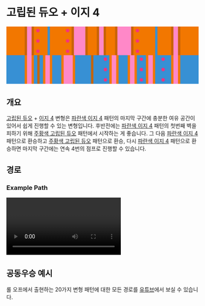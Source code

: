 # 고립된 듀오 + 이지 4

![고립된 듀오 + 이지 4](../images/variations/isolated-duo-easy-4.jpg)

## 개요

[고립된 듀오](../rolls/isolated-duo.md#주황색-패턴) + [이지 4](../rolls/easy-4.md#파란색-패턴) 변형은 [파란색 이지 4](../rolls/easy-4.md#파란색-패턴) 패턴의 마지막 구간에 충분한 여유 공간이 있어서 쉽게 진행할 수 있는 변형입니다. 후반전에는 [파란색 이지 4](../rolls/easy-4.md#파란색-패턴) 패턴의 첫번째 벽을 피하기 위해 [주황색 고립된 듀오](../rolls/isolated-duo.md#주황색-패턴) 패턴에서 시작하는 게 좋습니다. 그 다음 [파란색 이지 4](../rolls/easy-4.md#파란색-패턴) 패턴으로 환승하고 [주황색 고립된 듀오](../rolls/isolated-duo.md#주황색-패턴) 패턴으로 환승, 다시 [파란색 이지 4](../rolls/easy-4.md#파란색-패턴) 패턴으로 환승하면 마지막 구간에는 연속 4번의 점프로 진행할 수 있습니다.

## 경로

### Example Path

<video controls>
  <source src="../../images/variations/isolated-duo-easy-4-standard-path.mp4" type="video/mp4">
</video>

## 공동우승 예시

롤 오프에서 출현하는 20가지 변형 패턴에 대한 모든 경로를 [유튜브](https://www.youtube.com/playlist?list=PLG_QNSp9ZgJLWYSNl4vY26VJCZeOQHO1F)에서 보실 수 있습니다.
